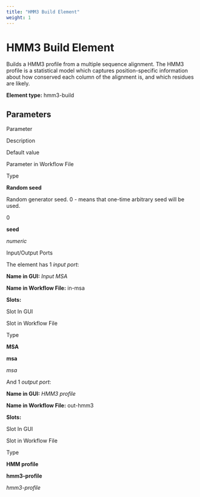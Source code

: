 ```yaml
---
title: "HMM3 Build Element"
weight: 1
---
```



# HMM3 Build Element

Builds a HMM3 profile from a multiple sequence alignment. The HMM3 profile is a statistical model which captures position-specific information about how conserved each column of the alignment is, and which residues are likely.

**Element type:** hmm3-build

Parameters
----------

Parameter

Description

Default value

Parameter in Workflow File

Type

**Random seed**

Random generator seed. 0 - means that one-time arbitrary seed will be used.

0

**seed**

_numeric_

Input/Output Ports

The element has 1 _input port_:

**Name in GUI:** _Input MSA_

**Name in Workflow File:** in-msa

**Slots:**

Slot In GUI

Slot in Workflow File

Type

**MSA**

**msa**

_msa_

And 1 _output port_:

**Name in GUI:** _HMM3 profile_

**Name in Workflow File:** out-hmm3

**Slots:**

Slot In GUI

Slot in Workflow File

Type

**HMM profile**

**hmm3-profile**

_hmm3-profile_
